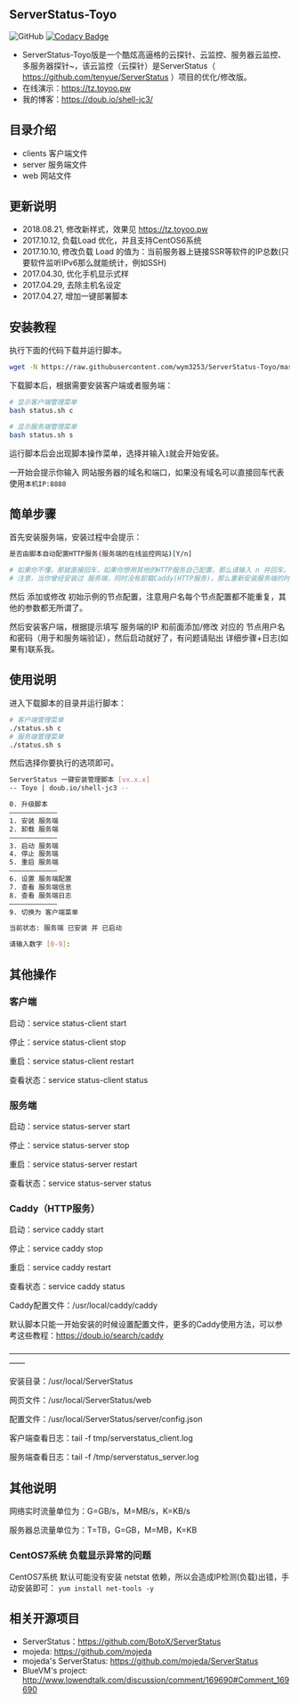 ## ServerStatus-Toyo

![GitHub](https://img.shields.io/github/license/mashape/apistatus.svg)
[![Codacy Badge](https://api.codacy.com/project/badge/Grade/c3d893c3feba493d92f3b14699ddb27a)](https://www.codacy.com/app/wym3253/ServerStatus-Toyo?utm_source=github.com&amp;utm_medium=referral&amp;utm_content=wym3253/ServerStatus-Toyo&amp;utm_campaign=Badge_Grade)

- ServerStatus-Toyo版是一个酷炫高逼格的云探针、云监控、服务器云监控、多服务器探针~，该云监控（云探针）是ServerStatus（ <https://github.com/tenyue/ServerStatus> ）项目的优化/修改版。
- 在线演示：<https://tz.toyoo.pw>
- 我的博客：<https://doub.io/shell-jc3/>

## 目录介绍

- clients  客户端文件
- server   服务端文件
- web      网站文件

## 更新说明

- 2018.08.21, 修改新样式，效果见 <https://tz.toyoo.pw>
- 2017.10.12, 负载Load 优化，并且支持CentOS6系统
- 2017.10.10, 修改负载 Load 的值为：当前服务器上链接SSR等软件的IP总数(只要软件监听IPv6那么就能统计，例如SSH)
- 2017.04.30, 优化手机显示式样
- 2017.04.29, 去除主机名设定
- 2017.04.27, 增加一键部署脚本

## 安装教程

执行下面的代码下载并运行脚本。

``` bash
wget -N https://raw.githubusercontent.com/wym3253/ServerStatus-Toyo/master/script/status.sh && chmod +x status.sh
```

下载脚本后，根据需要安装客户端或者服务端：

``` bash
# 显示客户端管理菜单
bash status.sh c

# 显示服务端管理菜单
bash status.sh s
```

运行脚本后会出现脚本操作菜单，选择并输入`1`就会开始安装。

一开始会提示你输入 网站服务器的域名和端口，如果没有域名可以直接回车代表使用`本机IP:8888`

## 简单步骤

首先安装服务端，安装过程中会提示：

``` bash
是否由脚本自动配置HTTP服务(服务端的在线监控网站)[Y/n]

# 如果你不懂，那就直接回车，如果你想用其他的HTTP服务自己配置，那么请输入 n 并回车。
# 注意，当你曾经安装过 服务端，同时没有卸载Caddy(HTTP服务)，那么重新安装服务端的时候，请输入 n 并回车。
```

然后 添加或修改 初始示例的节点配置，注意用户名每个节点配置都不能重复，其他的参数都无所谓了。

然后安装客户端，根据提示填写 服务端的IP 和前面添加/修改 对应的 节点用户名和密码（用于和服务端验证），然后启动就好了，有问题请贴出 详细步骤+日志(如果有)联系我。

## 使用说明

进入下载脚本的目录并运行脚本：

``` bash
# 客户端管理菜单
./status.sh c
# 服务端管理菜单
./status.sh s
```

然后选择你要执行的选项即可。

``` bash
ServerStatus 一键安装管理脚本 [vx.x.x]
-- Toyo | doub.io/shell-jc3 --

0. 升级脚本
————————————
1. 安装 服务端
2. 卸载 服务端
————————————
3. 启动 服务端
4. 停止 服务端
5. 重启 服务端
————————————
6. 设置 服务端配置
7. 查看 服务端信息
8. 查看 服务端日志
————————————
9. 切换为 客户端菜单

当前状态: 服务端 已安装 并 已启动

请输入数字 [0-9]:
```

## 其他操作

### 客户端

启动：service status-client start

停止：service status-client stop

重启：service status-client restart

查看状态：service status-client status

### 服务端

启动：service status-server start

停止：service status-server stop

重启：service status-server restart

查看状态：service status-server status

### Caddy（HTTP服务）

启动：service caddy start

停止：service caddy stop

重启：service caddy restart

查看状态：service caddy status

Caddy配置文件：/usr/local/caddy/caddy

默认脚本只能一开始安装的时候设置配置文件，更多的Caddy使用方法，可以参考这些教程：<https://doub.io/search/caddy>

——————————————————————————————————————

安装目录：/usr/local/ServerStatus

网页文件：/usr/local/ServerStatus/web

配置文件：/usr/local/ServerStatus/server/config.json

客户端查看日志：tail -f tmp/serverstatus_client.log

服务端查看日志：tail -f /tmp/serverstatus_server.log

## 其他说明

网络实时流量单位为：G=GB/s，M=MB/s，K=KB/s

服务器总流量单位为：T=TB，G=GB，M=MB，K=KB

### CentOS7系统 负载显示异常的问题

CentOS7系统 默认可能没有安装 netstat 依赖，所以会造成IP检测(负载)出错，手动安装即可：
`yum install net-tools -y`

## 相关开源项目

- ServerStatus：<https://github.com/BotoX/ServerStatus>
- mojeda: <https://github.com/mojeda>
- mojeda's ServerStatus: <https://github.com/mojeda/ServerStatus>
- BlueVM's project: <http://www.lowendtalk.com/discussion/comment/169690#Comment_169690>
